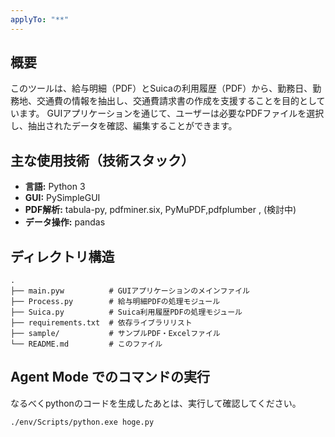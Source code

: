 ```yaml
---
applyTo: "**"
---
```


## 概要
このツールは、給与明細（PDF）とSuicaの利用履歴（PDF）から、勤務日、勤務地、交通費の情報を抽出し、交通費請求書の作成を支援することを目的としています。
GUIアプリケーションを通じて、ユーザーは必要なPDFファイルを選択し、抽出されたデータを確認、編集することができます。

## 主な使用技術（技術スタック）

- **言語:** Python 3
- **GUI:** PySimpleGUI
- **PDF解析:** tabula-py, pdfminer.six, PyMuPDF,pdfplumber , (検討中)
- **データ操作:** pandas

## ディレクトリ構造

```
.
├── main.pyw          # GUIアプリケーションのメインファイル
├── Process.py        # 給与明細PDFの処理モジュール
├── Suica.py          # Suica利用履歴PDFの処理モジュール
├── requirements.txt  # 依存ライブラリリスト
├── sample/           # サンプルPDF・Excelファイル
└── README.md         # このファイル
```

## Agent Mode でのコマンドの実行
なるべくpythonのコードを生成したあとは、実行して確認してください。

```
./env/Scripts/python.exe hoge.py
```
